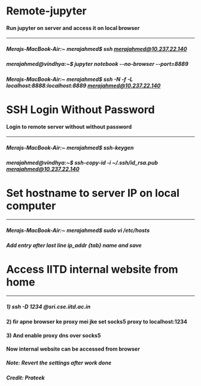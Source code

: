 # Remote-jupyter
#### Run jupyter on server and access it on local browser
<hr/>

##### Merajs-MacBook-Air:~ merajahmed$ ssh merajahmed@10.237.22.140

##### merajahmed@vindhya:~$ jupyter notebook --no-browser --port=8889

##### Merajs-MacBook-Air:~ merajahmed$ ssh -N -f -L localhost:8888:localhost:8889 merajahmed@10.237.22.140


# SSH Login Without Password
#### Login to remote server without without password
<hr/>

##### Merajs-MacBook-Air:~ merajahmed$ ssh-keygen

##### merajahmed@vindhya:~$ ssh-copy-id -i ~/.ssh/id_rsa.pub merajahmed@10.237.22.140


# Set hostname to server IP on local computer 
<hr/>

##### Merajs-MacBook-Air:~ merajahmed$ sudo vi /etc/hosts
##### Add entry after last line ip_addr {tab} name and save


# Access IITD internal website from home
<hr/>

##### 1) ssh -D 1234 <usename>@sri.cse.iitd.ac.in
  
#### 2) fir apne browser ke proxy mei jke set socks5 proxy to localhost:1234

#### 3) And enable proxy dns over socks5

#### Now internal website can be accessed from browser

##### Note: Revert the settings after work done
##### Credit: Prateek
  
